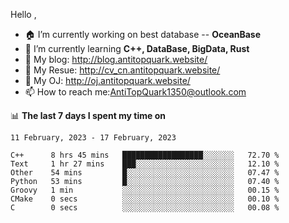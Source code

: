 
Hello , 

- 🏠 I’m currently working on best database -- **OceanBase**
- 🌱 I’m currently learning **C++, DataBase, BigData, Rust**
- 🔭 My blog:   http://blog.antitopquark.website/ 
- 👦 My Resue:  http://cv_cn.antitopquark.website/
- 🚉 My OJ:     http://oj.antitopquark.website/
- 📫 How to reach me:AntiTopQuark1350@outlook.com


📊 **The last 7 days I spent my time on** 

<!--START_SECTION:waka-->
```text
11 February, 2023 - 17 February, 2023

C++      8 hrs 45 mins   ██████████████████░░░░░░░   72.70 % 
Text     1 hr 27 mins    ███░░░░░░░░░░░░░░░░░░░░░░   12.10 % 
Other    54 mins         █░░░░░░░░░░░░░░░░░░░░░░░░   07.47 % 
Python   53 mins         █░░░░░░░░░░░░░░░░░░░░░░░░   07.40 % 
Groovy   1 min           ░░░░░░░░░░░░░░░░░░░░░░░░░   00.15 % 
CMake    0 secs          ░░░░░░░░░░░░░░░░░░░░░░░░░   00.10 % 
C        0 secs          ░░░░░░░░░░░░░░░░░░░░░░░░░   00.08 %
```
<!--END_SECTION:waka-->


